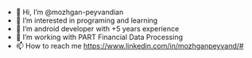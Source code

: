 - 👋 Hi, I’m @mozhgan-peyvandian
- 👀 I’m interested in programing and learning
- 🌱 I’m android developer with +5 years experience
- 💞️ I’m working with PART Financial Data Processing
- 📫 How to reach me https://www.linkedin.com/in/mozhganpeyvand/#

<!---
mozhgan-peyvand/mozhgan-peyvand is a ✨ special ✨ repository because its `README.md` (this file) appears on your GitHub profile.
You can click the Preview link to take a look at your changes.
--->

